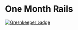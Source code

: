 # One Month Rails

[![Greenkeeper badge](https://badges.greenkeeper.io/SonyaMoisset/OM_RAILS.svg)](https://greenkeeper.io/)